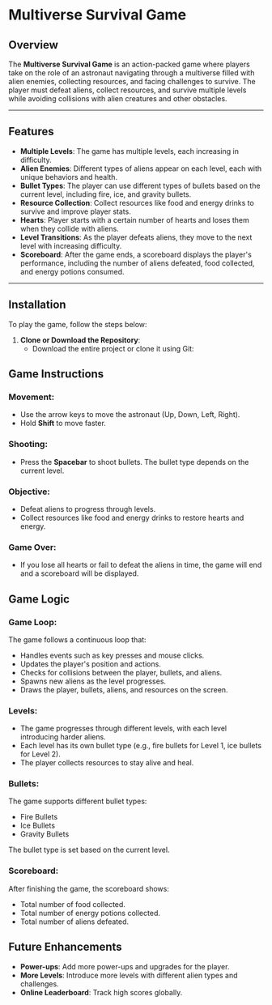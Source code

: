 # Multiverse Survival Game

## Overview

The **Multiverse Survival Game** is an action-packed game where players take on the role of an astronaut navigating through a multiverse filled with alien enemies, collecting resources, and facing challenges to survive. The player must defeat aliens, collect resources, and survive multiple levels while avoiding collisions with alien creatures and other obstacles.

---

## Features

- **Multiple Levels**: The game has multiple levels, each increasing in difficulty.
- **Alien Enemies**: Different types of aliens appear on each level, each with unique behaviors and health.
- **Bullet Types**: The player can use different types of bullets based on the current level, including fire, ice, and gravity bullets.
- **Resource Collection**: Collect resources like food and energy drinks to survive and improve player stats.
- **Hearts**: Player starts with a certain number of hearts and loses them when they collide with aliens.
- **Level Transitions**: As the player defeats aliens, they move to the next level with increasing difficulty.
- **Scoreboard**: After the game ends, a scoreboard displays the player's performance, including the number of aliens defeated, food collected, and energy potions consumed.

---

## Installation

To play the game, follow the steps below:

1. **Clone or Download the Repository**:
   - Download the entire project or clone it using Git:
   
## Game Instructions

### Movement:
- Use the arrow keys to move the astronaut (Up, Down, Left, Right).
- Hold **Shift** to move faster.

### Shooting:
- Press the **Spacebar** to shoot bullets. The bullet type depends on the current level.

### Objective:
- Defeat aliens to progress through levels.
- Collect resources like food and energy drinks to restore hearts and energy.

### Game Over:
- If you lose all hearts or fail to defeat the aliens in time, the game will end and a scoreboard will be displayed.

## Game Logic

### Game Loop:
The game follows a continuous loop that:
- Handles events such as key presses and mouse clicks.
- Updates the player's position and actions.
- Checks for collisions between the player, bullets, and aliens.
- Spawns new aliens as the level progresses.
- Draws the player, bullets, aliens, and resources on the screen.

### Levels:
- The game progresses through different levels, with each level introducing harder aliens.
- Each level has its own bullet type (e.g., fire bullets for Level 1, ice bullets for Level 2).
- The player collects resources to stay alive and heal.

### Bullets:
The game supports different bullet types:
- Fire Bullets
- Ice Bullets
- Gravity Bullets

The bullet type is set based on the current level.

### Scoreboard:
After finishing the game, the scoreboard shows:
- Total number of food collected.
- Total number of energy potions collected.
- Total number of aliens defeated.

## Future Enhancements
- **Power-ups**: Add more power-ups and upgrades for the player.
- **More Levels**: Introduce more levels with different alien types and challenges.
- **Online Leaderboard**: Track high scores globally.

